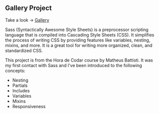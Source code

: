 ## Gallery Project

Take a look -> <a href="https://gbcayres.github.io/Sass-Gallery-Project/">Gallery</a>

Sass (Syntactically Awesome Style Sheets) is a preprocessor scripting language that is compiled into Cascading Style Sheets (CSS). It simplifies the process of writing CSS by providing features like variables, nesting, mixins, and more. It is a great tool for writing more organized, clean, and standardized CSS.

This project is from the Hora de Codar course by Matheus Battisti. It was my first contact with Sass and I've been introduced to the following concepts:

* Nesting
* Partials
* Includes
* Variables
* Mixins
* Responsiveness
